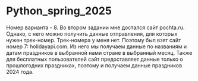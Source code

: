 # Python_spring_2025
Номер варианта - 8.
Во втором задании мне достался сайт pochta.ru. Однако, с него можно получить данные отправления, для которых нужен трек-номер. Трек-номера у меня нет. Поэтому был взят сайт номер 7:
	holidayapi.com. Из него мы получаем данные по названиям и датам праздников в выбранной нами стране в выбранный месяц. 
Также для бесплатных пользователей сайт предоставляет данные только о прошлогодних праздниках, поэтому и получаем данные праздников 2024 года.
